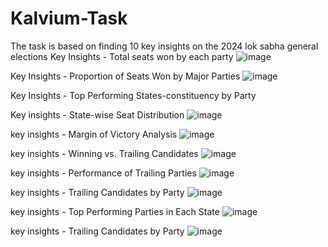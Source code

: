 # Kalvium-Task
The task is based on finding 10 key insights on the 2024 lok sabha general elections
Key Insights - Total seats won by each party
![image](https://github.com/deepan1234567/Kalvium-Task/assets/90780458/f738fd83-7931-4c70-b30f-ad9c21383daf)

Key Insights - Proportion of Seats Won by Major Parties
![image](https://github.com/deepan1234567/Kalvium-Task/assets/90780458/9769746d-fdb7-4911-a064-4556e4d23095)

Key Insights - Top Performing States-constituency by Party

Key insights - State-wise Seat Distribution
![image](https://github.com/deepan1234567/Kalvium-Task/assets/90780458/ddb8cd52-fc55-4375-a2e1-a733609ccce4)

key insights - Margin of Victory Analysis
![image](https://github.com/deepan1234567/Kalvium-Task/assets/90780458/2f053656-1a36-4396-b946-91df83819204)

key insights - Winning vs. Trailing Candidates
![image](https://github.com/deepan1234567/Kalvium-Task/assets/90780458/a4e551b5-a583-42d1-81ce-b3e3b43b525d)

key insights - Performance of Trailing Parties
![image](https://github.com/deepan1234567/Kalvium-Task/assets/90780458/2ec47c6f-f129-4cff-9f1e-746be662a15c)

key insights -  Trailing Candidates by Party
![image](https://github.com/deepan1234567/Kalvium-Task/assets/90780458/9f4aadaa-45f4-4301-b1bd-3bf2dd9acdb9)

key insights - Top Performing Parties in Each State
![image](https://github.com/deepan1234567/Kalvium-Task/assets/90780458/f909f974-b71a-4fd9-bab8-fed6bd298f5b)

key insights - Trailing Candidates by Party
![image](https://github.com/deepan1234567/Kalvium-Task/assets/90780458/2b2ce792-ff72-49b6-b597-ceec566a6915)









